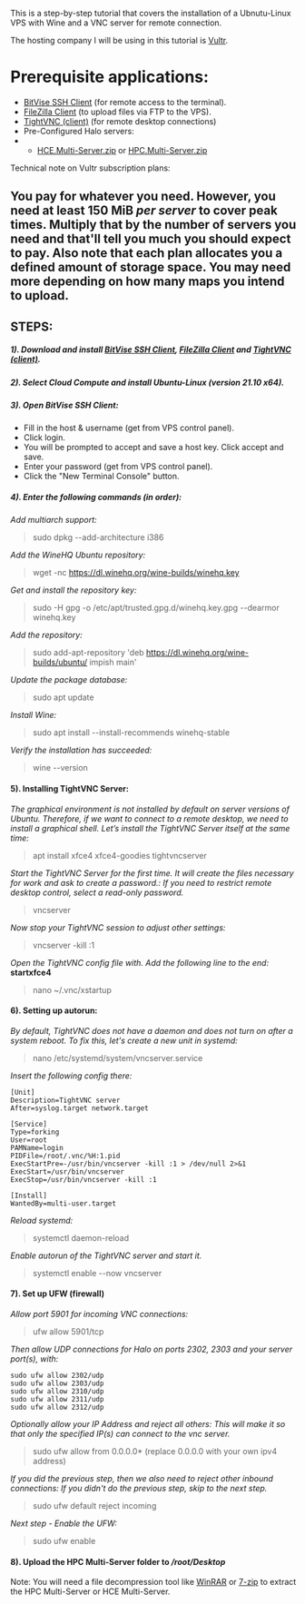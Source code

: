 This is a step-by-step tutorial that covers the installation of a Ubnutu-Linux VPS with Wine and a VNC server for remote connection.

The hosting company I will be using in this tutorial is [Vultr](https://www.vultr.com/). 

# Prerequisite applications:
- [BitVise SSH Client](https://www.bitvise.com/ssh-client-download) (for remote access to the terminal).
- [FileZilla Client](https://filezilla-project.org/download.php?platform=win64) (to upload files via FTP to the VPS).
- [TightVNC (client)](https://www.tightvnc.com/download.php) (for remote desktop connections)
- Pre-Configured Halo servers:
-
    * [HCE.Multi-Server.zip](https://github.com/Chalwk77/HALO-SCRIPT-PROJECTS/releases/download/v1.0.7-Multi-Server/HCE.Multi-Server.zip)
      or [HPC.Multi-Server.zip](https://github.com/Chalwk77/HALO-SCRIPT-PROJECTS/releases/download/v1.0.7-Multi-Server/HPC.Multi-Server.zip)

Technical note on Vultr subscription plans:

You pay for whatever you need. However, you need at least 150 MiB *per server* to cover peak times. Multiply that by the
number of servers you need and that'll tell you much you should expect to pay. Also note that each plan allocates you a
defined amount of storage space. You may need more depending on how many maps you intend to upload.
---

## STEPS:
##### 1). Download and install [BitVise SSH Client](https://www.bitvise.com/ssh-client-download), [FileZilla Client](https://filezilla-project.org/download.php?platform=win64) and [TightVNC (client)](https://www.tightvnc.com/download.php).
##### 2). Select Cloud Compute and install Ubuntu-Linux (version **21.10 x64**).
##### 3). Open BitVise SSH Client:

- Fill in the host & username (get from VPS control panel).
- Click login.
- You will be prompted to accept and save a host key. Click accept and save.
- Enter your password (get from VPS control panel).
- Click the "New Terminal Console" button.

##### 4). Enter the following commands (in order):

*Add multiarch support:*
> sudo dpkg --add-architecture i386

*Add the WineHQ Ubuntu repository:*
> wget -nc https://dl.winehq.org/wine-builds/winehq.key

*Get and install the repository key:*
> sudo -H gpg -o /etc/apt/trusted.gpg.d/winehq.key.gpg --dearmor winehq.key

*Add the repository:*
> sudo add-apt-repository 'deb https://dl.winehq.org/wine-builds/ubuntu/ impish main'

*Update the package database:*
> sudo apt update

*Install Wine:*
> sudo apt install --install-recommends winehq-stable

*Verify the installation has succeeded:*
> wine --version

#### 5). Installing TightVNC Server:

*The graphical environment is not installed by default on server versions of Ubuntu. Therefore, if we want to connect to
a remote desktop, we need to install a graphical shell. Let’s install the TightVNC Server itself at the same time:*
> apt install xfce4 xfce4-goodies tightvncserver

*Start the TightVNC Server for the first time. It will create the files necessary for work and ask to create a
password.:
If you need to restrict remote desktop control, select a read-only password.*
> vncserver

*Now stop your TightVNC session to adjust other settings:*
> vncserver -kill :1

*Open the TightVNC config file with. Add the following line to the end:* **startxfce4**
> nano ~/.vnc/xstartup

#### 6). Setting up autorun:

*By default, TightVNC does not have a daemon and does not turn on after a system reboot. To fix this, let's create a new
unit in systemd:*
> nano /etc/systemd/system/vncserver.service

*Insert the following config there:*

```
[Unit]
Description=TightVNC server
After=syslog.target network.target

[Service]
Type=forking
User=root
PAMName=login
PIDFile=/root/.vnc/%H:1.pid
ExecStartPre=-/usr/bin/vncserver -kill :1 > /dev/null 2>&1
ExecStart=/usr/bin/vncserver
ExecStop=/usr/bin/vncserver -kill :1

[Install]
WantedBy=multi-user.target
```

*Reload systemd:*
> systemctl daemon-reload

*Enable autorun of the TightVNC server and start it.*
> systemctl enable --now vncserver

#### 7). Set up UFW (firewall)

*Allow port 5901 for incoming VNC connections:*
> ufw allow 5901/tcp

*Then allow UDP connections for Halo on ports 2302, 2303 and your server port(s), with:*

```
sudo ufw allow 2302/udp
sudo ufw allow 2303/udp
sudo ufw allow 2310/udp
sudo ufw allow 2311/udp
sudo ufw allow 2312/udp
```

*Optionally allow your IP Address and reject all others:
This will make it so that only the specified IP(s) can connect to the vnc server.*
> sudo ufw allow from 0.0.0.0* (replace 0.0.0.0 with your own ipv4 address)

*If you did the previous step, then we also need to reject other inbound connections:
If you didn't do the previous step, skip to the next step.*
> sudo ufw default reject incoming

*Next step - Enable the UFW:*
> sudo ufw enable

#### 8). Upload the **HPC Multi-Server** folder to */root/Desktop*

Note: You will need a file decompression tool like [WinRAR](https://www.win-rar.com/start.html?&L=0)
or [7-zip](https://www.7-zip.org/download.html) to extract the HPC Multi-Server or HCE Multi-Server.